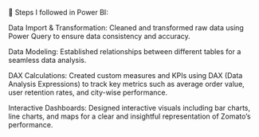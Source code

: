 🔧 Steps I followed in Power BI:

Data Import & Transformation: Cleaned and transformed raw data using Power Query to ensure data consistency and accuracy.

Data Modeling: Established relationships between different tables for a seamless data analysis.

DAX Calculations: Created custom measures and KPIs using DAX (Data Analysis Expressions) to track key metrics such as average order value, user retention rates, and city-wise performance.

Interactive Dashboards: Designed interactive visuals including bar charts, line charts, and maps for a clear and insightful representation of Zomato’s performance.
